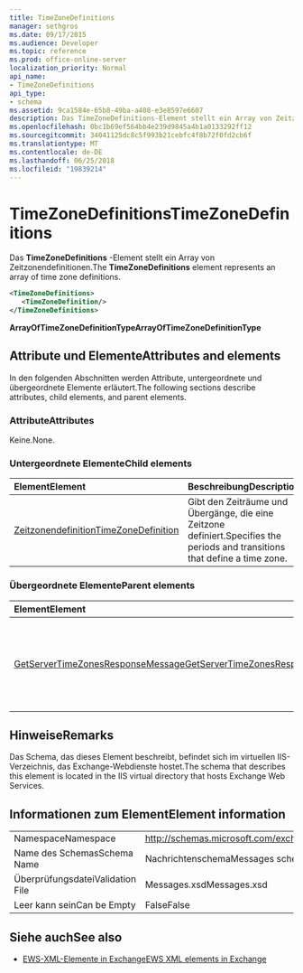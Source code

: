 ```yaml
---
title: TimeZoneDefinitions
manager: sethgros
ms.date: 09/17/2015
ms.audience: Developer
ms.topic: reference
ms.prod: office-online-server
localization_priority: Normal
api_name:
- TimeZoneDefinitions
api_type:
- schema
ms.assetid: 9ca1584e-65b8-49ba-a408-e3e8597e6607
description: Das TimeZoneDefinitions-Element stellt ein Array von Zeitzonendefinitionen.
ms.openlocfilehash: 0bc1b69ef564bb4e239d9845a4b1a0133292ff12
ms.sourcegitcommit: 34041125dc8c5f993b21cebfc4f8b72f0fd2cb6f
ms.translationtype: MT
ms.contentlocale: de-DE
ms.lasthandoff: 06/25/2018
ms.locfileid: "19839214"
---
```

# <a name="timezonedefinitions"></a><span data-ttu-id="783ac-103">TimeZoneDefinitions</span><span class="sxs-lookup"><span data-stu-id="783ac-103">TimeZoneDefinitions</span></span>

<span data-ttu-id="783ac-104">Das **TimeZoneDefinitions** -Element stellt ein Array von Zeitzonendefinitionen.</span><span class="sxs-lookup"><span data-stu-id="783ac-104">The **TimeZoneDefinitions** element represents an array of time zone definitions.</span></span> 
  
```XML
<TimeZoneDefinitions>
   <TimeZoneDefinition/>
</TimeZoneDefinitions>
```

 <span data-ttu-id="783ac-105">**ArrayOfTimeZoneDefinitionType**</span><span class="sxs-lookup"><span data-stu-id="783ac-105">**ArrayOfTimeZoneDefinitionType**</span></span>
## <a name="attributes-and-elements"></a><span data-ttu-id="783ac-106">Attribute und Elemente</span><span class="sxs-lookup"><span data-stu-id="783ac-106">Attributes and elements</span></span>

<span data-ttu-id="783ac-107">In den folgenden Abschnitten werden Attribute, untergeordnete und übergeordnete Elemente erläutert.</span><span class="sxs-lookup"><span data-stu-id="783ac-107">The following sections describe attributes, child elements, and parent elements.</span></span>
  
### <a name="attributes"></a><span data-ttu-id="783ac-108">Attribute</span><span class="sxs-lookup"><span data-stu-id="783ac-108">Attributes</span></span>

<span data-ttu-id="783ac-109">Keine.</span><span class="sxs-lookup"><span data-stu-id="783ac-109">None.</span></span>
  
### <a name="child-elements"></a><span data-ttu-id="783ac-110">Untergeordnete Elemente</span><span class="sxs-lookup"><span data-stu-id="783ac-110">Child elements</span></span>

|<span data-ttu-id="783ac-111">**Element**</span><span class="sxs-lookup"><span data-stu-id="783ac-111">**Element**</span></span>|<span data-ttu-id="783ac-112">**Beschreibung**</span><span class="sxs-lookup"><span data-stu-id="783ac-112">**Description**</span></span>|
|:-----|:-----|
|[<span data-ttu-id="783ac-113">Zeitzonendefinition</span><span class="sxs-lookup"><span data-stu-id="783ac-113">TimeZoneDefinition</span></span>](timezonedefinition.md) <br/> |<span data-ttu-id="783ac-114">Gibt den Zeiträume und Übergänge, die eine Zeitzone definiert.</span><span class="sxs-lookup"><span data-stu-id="783ac-114">Specifies the periods and transitions that define a time zone.</span></span>  <br/> |
   
### <a name="parent-elements"></a><span data-ttu-id="783ac-115">Übergeordnete Elemente</span><span class="sxs-lookup"><span data-stu-id="783ac-115">Parent elements</span></span>

|<span data-ttu-id="783ac-116">**Element**</span><span class="sxs-lookup"><span data-stu-id="783ac-116">**Element**</span></span>|<span data-ttu-id="783ac-117">**Beschreibung**</span><span class="sxs-lookup"><span data-stu-id="783ac-117">**Description**</span></span>|
|:-----|:-----|
|[<span data-ttu-id="783ac-118">GetServerTimeZonesResponseMessage</span><span class="sxs-lookup"><span data-stu-id="783ac-118">GetServerTimeZonesResponseMessage</span></span>](getservertimezonesresponsemessage.md) <br/> |<span data-ttu-id="783ac-119">Enthält den Status und das Ergebnis einer Anforderung [GetServerTimeZones Vorgang](getservertimezones-operation.md) .</span><span class="sxs-lookup"><span data-stu-id="783ac-119">Contains the status and result of a [GetServerTimeZones operation](getservertimezones-operation.md) request.</span></span>  <br/> |
   
## <a name="remarks"></a><span data-ttu-id="783ac-120">Hinweise</span><span class="sxs-lookup"><span data-stu-id="783ac-120">Remarks</span></span>

<span data-ttu-id="783ac-121">Das Schema, das dieses Element beschreibt, befindet sich im virtuellen IIS-Verzeichnis, das Exchange-Webdienste hostet.</span><span class="sxs-lookup"><span data-stu-id="783ac-121">The schema that describes this element is located in the IIS virtual directory that hosts Exchange Web Services.</span></span>
  
## <a name="element-information"></a><span data-ttu-id="783ac-122">Informationen zum Element</span><span class="sxs-lookup"><span data-stu-id="783ac-122">Element information</span></span>

|||
|:-----|:-----|
|<span data-ttu-id="783ac-123">Namespace</span><span class="sxs-lookup"><span data-stu-id="783ac-123">Namespace</span></span>  <br/> |http://schemas.microsoft.com/exchange/services/2006/messages  <br/> |
|<span data-ttu-id="783ac-124">Name des Schemas</span><span class="sxs-lookup"><span data-stu-id="783ac-124">Schema Name</span></span>  <br/> |<span data-ttu-id="783ac-125">Nachrichtenschema</span><span class="sxs-lookup"><span data-stu-id="783ac-125">Messages schema</span></span>  <br/> |
|<span data-ttu-id="783ac-126">Überprüfungsdatei</span><span class="sxs-lookup"><span data-stu-id="783ac-126">Validation File</span></span>  <br/> |<span data-ttu-id="783ac-127">Messages.xsd</span><span class="sxs-lookup"><span data-stu-id="783ac-127">Messages.xsd</span></span>  <br/> |
|<span data-ttu-id="783ac-128">Leer kann sein</span><span class="sxs-lookup"><span data-stu-id="783ac-128">Can be Empty</span></span>  <br/> |<span data-ttu-id="783ac-129">False</span><span class="sxs-lookup"><span data-stu-id="783ac-129">False</span></span>  <br/> |
   
## <a name="see-also"></a><span data-ttu-id="783ac-130">Siehe auch</span><span class="sxs-lookup"><span data-stu-id="783ac-130">See also</span></span>



- [<span data-ttu-id="783ac-131">EWS-XML-Elemente in Exchange</span><span class="sxs-lookup"><span data-stu-id="783ac-131">EWS XML elements in Exchange</span></span>](ews-xml-elements-in-exchange.md)

